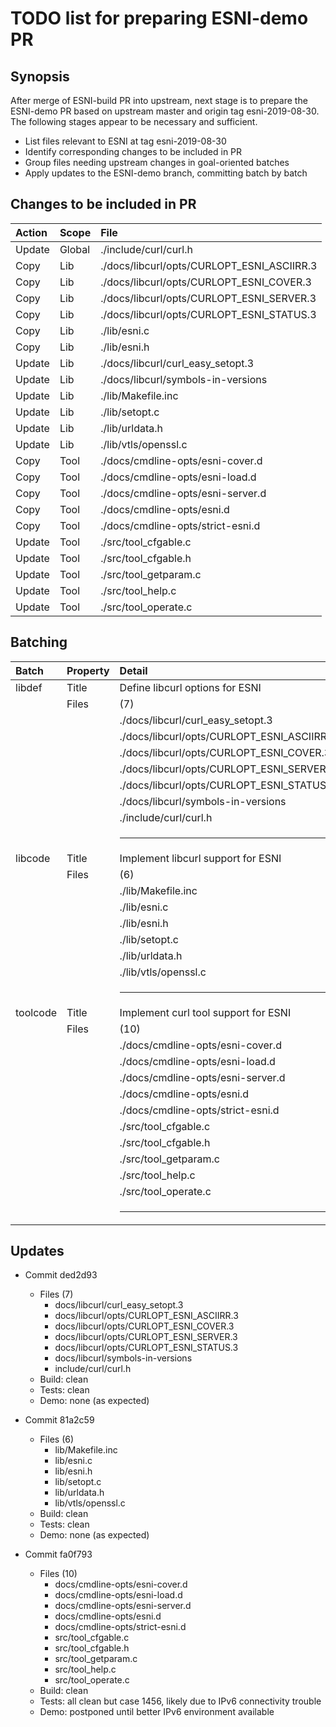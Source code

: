 # TODO list for preparing ESNI-demo PR

## Synopsis

After merge of ESNI-build PR into upstream, next stage is to prepare
the ESNI-demo PR based on upstream master and origin tag
esni-2019-08-30. The following stages appear to be necessary and
sufficient.

-   List files relevant to ESNI at tag esni-2019-08-30
-   Identify corresponding changes to be included in PR
-   Group files needing upstream changes in goal-oriented batches
-   Apply updates to the ESNI-demo branch, committing batch by batch

## Changes to be included in PR

| Action | Scope  | File                                         |
|:-------|:-------|:---------------------------------------------|
| Update | Global | ./include/curl/curl.h                        |
| Copy   | Lib    | ./docs/libcurl/opts/CURLOPT\_ESNI\_ASCIIRR.3 |
| Copy   | Lib    | ./docs/libcurl/opts/CURLOPT\_ESNI\_COVER.3   |
| Copy   | Lib    | ./docs/libcurl/opts/CURLOPT\_ESNI\_SERVER.3  |
| Copy   | Lib    | ./docs/libcurl/opts/CURLOPT\_ESNI\_STATUS.3  |
| Copy   | Lib    | ./lib/esni.c                                 |
| Copy   | Lib    | ./lib/esni.h                                 |
| Update | Lib    | ./docs/libcurl/curl\_easy\_setopt.3          |
| Update | Lib    | ./docs/libcurl/symbols-in-versions           |
| Update | Lib    | ./lib/Makefile.inc                           |
| Update | Lib    | ./lib/setopt.c                               |
| Update | Lib    | ./lib/urldata.h                              |
| Update | Lib    | ./lib/vtls/openssl.c                         |
| Copy   | Tool   | ./docs/cmdline-opts/esni-cover.d             |
| Copy   | Tool   | ./docs/cmdline-opts/esni-load.d              |
| Copy   | Tool   | ./docs/cmdline-opts/esni-server.d            |
| Copy   | Tool   | ./docs/cmdline-opts/esni.d                   |
| Copy   | Tool   | ./docs/cmdline-opts/strict-esni.d            |
| Update | Tool   | ./src/tool\_cfgable.c                        |
| Update | Tool   | ./src/tool\_cfgable.h                        |
| Update | Tool   | ./src/tool\_getparam.c                       |
| Update | Tool   | ./src/tool\_help.c                           |
| Update | Tool   | ./src/tool\_operate.c                        |

## Batching

| Batch    | Property | Detail                                       |
| :----    | :------- | :-----                                       |
| libdef   | Title    | Define libcurl options for ESNI              |
|          | Files    | (7)                                          |
|          |          | ./docs/libcurl/curl\_easy\_setopt.3          |
|          |          | ./docs/libcurl/opts/CURLOPT\_ESNI\_ASCIIRR.3 |
|          |          | ./docs/libcurl/opts/CURLOPT\_ESNI\_COVER.3   |
|          |          | ./docs/libcurl/opts/CURLOPT\_ESNI\_SERVER.3  |
|          |          | ./docs/libcurl/opts/CURLOPT\_ESNI\_STATUS.3  |
|          |          | ./docs/libcurl/symbols-in-versions           |
|          |          | ./include/curl/curl.h                        |
|          |          | <hr />                                       |
| libcode  | Title    | Implement libcurl support for ESNI           |
|          | Files    | (6)                                          |
|          |          | ./lib/Makefile.inc                           |
|          |          | ./lib/esni.c                                 |
|          |          | ./lib/esni.h                                 |
|          |          | ./lib/setopt.c                               |
|          |          | ./lib/urldata.h                              |
|          |          | ./lib/vtls/openssl.c                         |
|          |          | <hr />                                       |
| toolcode | Title    | Implement curl tool support for ESNI         |
|          | Files    | (10)                                         |
|          |          | ./docs/cmdline-opts/esni-cover.d             |
|          |          | ./docs/cmdline-opts/esni-load.d              |
|          |          | ./docs/cmdline-opts/esni-server.d            |
|          |          | ./docs/cmdline-opts/esni.d                   |
|          |          | ./docs/cmdline-opts/strict-esni.d            |
|          |          | ./src/tool\_cfgable.c                        |
|          |          | ./src/tool\_cfgable.h                        |
|          |          | ./src/tool\_getparam.c                       |
|          |          | ./src/tool\_help.c                           |
|          |          | ./src/tool\_operate.c                        |
|          |          | <hr />                                       |

## Updates

-   Commit ded2d93
    -   Files (7)
        -   docs/libcurl/curl\_easy\_setopt.3
        -   docs/libcurl/opts/CURLOPT\_ESNI\_ASCIIRR.3
        -   docs/libcurl/opts/CURLOPT\_ESNI\_COVER.3
        -   docs/libcurl/opts/CURLOPT\_ESNI\_SERVER.3
        -   docs/libcurl/opts/CURLOPT\_ESNI\_STATUS.3
        -   docs/libcurl/symbols-in-versions
        -   include/curl/curl.h
    -   Build: clean
    -   Tests: clean
    -   Demo: none (as expected)

-   Commit 81a2c59
    -   Files (6)
        -   lib/Makefile.inc
        -   lib/esni.c
        -   lib/esni.h
        -   lib/setopt.c
        -   lib/urldata.h
        -   lib/vtls/openssl.c
    -   Build: clean
    -   Tests: clean
    -   Demo: none (as expected)

-   Commit fa0f793
    -   Files (10)
        -   docs/cmdline-opts/esni-cover.d
        -   docs/cmdline-opts/esni-load.d
        -   docs/cmdline-opts/esni-server.d
        -   docs/cmdline-opts/esni.d
        -   docs/cmdline-opts/strict-esni.d
        -   src/tool\_cfgable.c
        -   src/tool\_cfgable.h
        -   src/tool\_getparam.c
        -   src/tool\_help.c
        -   src/tool\_operate.c
    -   Build: clean
    -   Tests: all clean but case 1456, likely due to IPv6 connectivity trouble
    -   Demo: postponed until better IPv6 environment available


